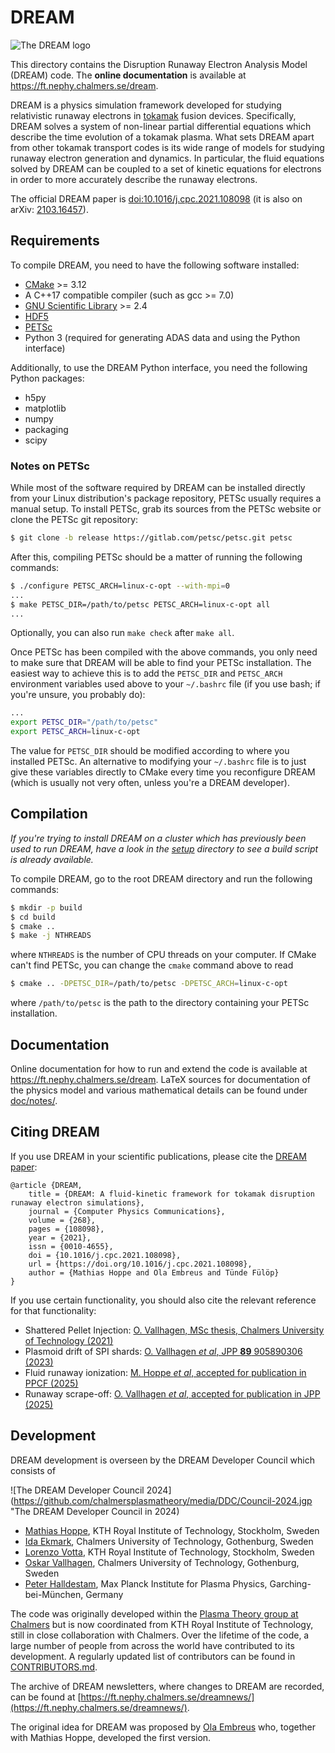 # DREAM

![The DREAM logo](https://github.com/chalmersplasmatheory/media/logo1.png "The DREAM logo")

This directory contains the Disruption Runaway Electron Analysis Model (DREAM)
code. The **online documentation** is available at https://ft.nephy.chalmers.se/dream.

DREAM is a physics simulation framework developed for studying relativistic
runaway electrons in [tokamak](https://en.wikipedia.org/wiki/Tokamak) fusion
devices. Specifically, DREAM solves a system of non-linear partial differential
equations which describe the time evolution of a tokamak plasma. What sets DREAM
apart from other tokamak transport codes is its wide range of models for
studying runaway electron generation and dynamics. In particular, the fluid
equations solved by DREAM can be coupled to a set of kinetic equations for
electrons in order to more accurately describe the runaway electrons.

The official DREAM paper is
[doi:10.1016/j.cpc.2021.108098](https://doi.org/10.1016/j.cpc.2021.108098)
(it is also on arXiv: [2103.16457](https://arxiv.org/abs/2103.16457)).

## Requirements
To compile DREAM, you need to have the following software installed:

- [CMake](https://cmake.org/) >= 3.12
- A C++17 compatible compiler (such as gcc >= 7.0)
- [GNU Scientific Library](https://www.gnu.org/software/gsl/) >= 2.4
- [HDF5](https://www.hdfgroup.org/)
- [PETSc](https://www.mcs.anl.gov/petsc)
- Python 3 (required for generating ADAS data and using the Python interface)

Additionally, to use the DREAM Python interface, you need the following
Python packages:

- h5py
- matplotlib
- numpy
- packaging
- scipy

### Notes on PETSc
While most of the software required by DREAM can be installed directly from
your Linux distribution's package repository, PETSc usually requires a manual
setup. To install PETSc, grab its sources from the PETSc website or clone the
PETSc git repository:
```bash
$ git clone -b release https://gitlab.com/petsc/petsc.git petsc
```
After this, compiling PETSc should be a matter of running the following
commands:
```bash
$ ./configure PETSC_ARCH=linux-c-opt --with-mpi=0
...
$ make PETSC_DIR=/path/to/petsc PETSC_ARCH=linux-c-opt all
...
```
Optionally, you can also run ``make check`` after ``make all``.

Once PETSc has been compiled with the above commands, you only need to make sure
that DREAM will be able to find your PETSc installation. The easiest way to
achieve this is to add the ``PETSC_DIR`` and ``PETSC_ARCH`` environment
variables used above to your ``~/.bashrc`` file (if you use bash; if you're
unsure, you probably do):
```bash
...
export PETSC_DIR="/path/to/petsc"
export PETSC_ARCH=linux-c-opt
```
The value for ``PETSC_DIR`` should be modified according to where you installed
PETSc. An alternative to modifying your ``~/.bashrc`` file is to just give these
variables directly to CMake every time you reconfigure DREAM (which is usually
not very often, unless you're a DREAM developer).

## Compilation
*If you're trying to install DREAM on a cluster which has previously been used
to run DREAM, have a look in the
[setup](https://github.com/chalmersplasmatheory/DREAM/tree/master/setup)
directory to see a build script is already available.*

To compile DREAM, go to the root DREAM directory and run the following commands:
```bash
$ mkdir -p build
$ cd build
$ cmake ..
$ make -j NTHREADS
```
where ``NTHREADS`` is the number of CPU threads on your computer. If CMake can't
find PETSc, you can change the ``cmake`` command above to read
```bash
$ cmake .. -DPETSC_DIR=/path/to/petsc -DPETSC_ARCH=linux-c-opt
```
where ``/path/to/petsc`` is the path to the directory containing your PETSc
installation.

## Documentation
Online documentation for how to run and extend the code is available at
https://ft.nephy.chalmers.se/dream. LaTeX sources for documentation of the
physics model and various mathematical details can be found under
[doc/notes/](https://github.com/chalmersplasmatheory/DREAM/tree/master/doc/notes).

## Citing DREAM
If you use DREAM in your scientific publications, please cite the
[DREAM paper](https://doi.org/10.1016/j.cpc.2021.108098):
```
@article {DREAM,
    title = {DREAM: A fluid-kinetic framework for tokamak disruption runaway electron simulations},
    journal = {Computer Physics Communications},
    volume = {268},
    pages = {108098},
    year = {2021},
    issn = {0010-4655},
    doi = {10.1016/j.cpc.2021.108098},
    url = {https://doi.org/10.1016/j.cpc.2021.108098},
    author = {Mathias Hoppe and Ola Embreus and Tünde Fülöp}
}
```
If you use certain functionality, you should also cite the relevant reference
for that functionality:

- Shattered Pellet Injection: [O. Vallhagen, MSc thesis, Chalmers University of Technology (2021)](https://hdl.handle.net/20.500.12380/302296)
- Plasmoid drift of SPI shards: [O. Vallhagen *et al*, JPP **89** 905890306 (2023)](https://doi.org/10.1017/S0022377823000466)
- Fluid runaway ionization: [M. Hoppe *et al*, accepted for publication in PPCF (2025)](https://arxiv.org/abs/2412.14721)
- Runaway scrape-off: [O. Vallhagen *et al*, accepted for publication in JPP (2025)](https://arxiv.org/abs/2410.03512)

## Development
DREAM development is overseen by the DREAM Developer Council which consists of

![The DREAM Developer Council 2024](https://github.com/chalmersplasmatheory/media/DDC/Council-2024.jgp "The DREAM Developer Council in 2024)

- [Mathias Hoppe](https://www.kth.se/profile/mhop?l=en), KTH Royal Institute of Technology, Stockholm, Sweden
- [Ida Ekmark](https://ft.nephy.chalmers.se/?p=people&id=61), Chalmers University of Technology, Gothenburg, Sweden
- [Lorenzo Votta](https://www.kth.se/profile/votta?l=en), KTH Royal Institute of Technology, Stockholm, Sweden
- [Oskar Vallhagen](https://ft.nephy.chalmers.se/?p=people&id=16), Chalmers University of Technology, Gothenburg, Sweden
- [Peter Halldestam](https://www.ipp.mpg.de/person/140267/5497846), Max Planck Institute for Plasma Physics, Garching-bei-München, Germany

The code was originally developed within the
[Plasma Theory group at Chalmers](https://ft.nephy.chalmers.se/) but is now
coordinated from KTH Royal Institute of Technology, still in close collaboration
with Chalmers. Over the lifetime of the code, a large number of people from
across the world have contributed to its development. A regularly updated list
of contributors can be found in
[CONTRIBUTORS.md](https://github.com/chalmersplasmatheory/DREAM/blob/master/CONTRIBUTORS.md).

The archive of DREAM newsletters, where changes to DREAM are recorded, can be
found at [https://ft.nephy.chalmers.se/dreamnews/](https://ft.nephy.chalmers.se/dreamnews/).

The original idea for DREAM was proposed by
[Ola Embreus](https://github.com/Embreus) who, together with Mathias Hoppe,
developed the first version.
